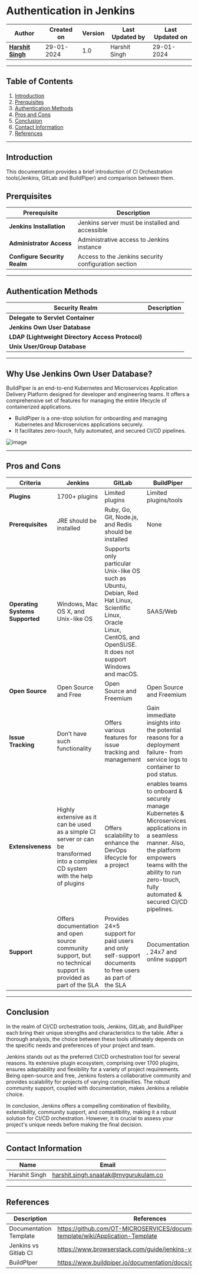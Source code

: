 # Authentication  in Jenkins

| Author | Created on  | Version    | Last Updated by | Last Updated on |
| -------- | ------- | -------------- | --------------| ---------------- |
| **[Harshit Singh](https://github.com/Panu-S-Harshit-Ninja-07)**  | 29-01-2024  | 1.0   | Harshit Singh | 29-01-2024 |
***

## Table  of Contents

1. [Introduction](#Introduction)
2. [Prerquisites](#Prerquisites)
3. [Authentication Methods](#Authentication-Methods)
4. [Pros and Cons](#Pros-and-Cons)
5. [Conclusion](#Conclusion)
6. [Contact Information](#Contact-Information)
7. [References](#References)
***

## Introduction 

This documentation provides a brief introduction of CI Orchestration tools(Jenkins, GitLab and BuildPiper) and comparison between them.

## Prerquisites
| Prerequisite | Description |
| ------------ | ------------ |
| **Jenkins Installation** | Jenkins server must be installed and accessible |
| **Administrator Access** | Administrative access to Jenkins instance |
| **Configure Security Realm** | Access to the Jenkins security configuration section |
***
## Authentication Methods
| Security Realm | Description |
| -------------- | ----------- |
| **Delegate to Servlet Container** ||
|**Jenkins Own User Database**||
|**LDAP (Lightweight Directory Access Protocol)**||
|**Unix User/Group Database**||

***
## Why Use Jenkins Own User Database?
BuildPiper is an end-to-end Kubernetes and Microservices Application Delivery Platform designed for developer and engineering teams. It offers a comprehensive set of features for managing the entire lifecycle of containerized applications.
   
   - BuildPiper is a one-stop solution for onboarding and managing Kubernetes and Microservices applications securely.
   - It facilitates zero-touch, fully automated, and secured CI/CD pipelines.

![image](https://github.com/avengers-p7/Documentation/assets/156056444/0ca8d312-0b03-46d1-a85a-f17665008f4f)
***
## Pros and Cons
| Criteria  | Jenkins | GitLab | BuildPiper |
| --------- | -------- | ------ | --------- |
| **Plugins** | 1700+ plugins |   Limited plugins |  Limited plugins/tools |
| **Prerequisites** | JRE should be installed	| Ruby, Go, Git, Node.js, and Redis should be installed | None |
| **Operating Systems Supported** |	Windows, Mac OS X, and Unix-like OS |	Supports only particular Unix-like OS such as Ubuntu, Debian, Red Hat Linux, Scientific Linux, Oracle Linux, CentOS, and OpenSUSE. It does not support Windows and macOS. | SAAS/Web |
| **Open Source**	| Open Source and Free	| Open Source and Freemium | Open Source and Freemium |
| **Issue Tracking**	| Don’t have such functionality	| Offers various features for issue tracking and management | Gain immediate insights into the potential reasons for a deployment failure- from service logs to container to pod status. |
| **Extensiveness** |	Highly extensive as it can be used as a simple CI server or can be transformed into a complex CD system with the help of plugins	| Offers scalability to enhance the DevOps lifecycle for a project | enables teams to onboard & securely manage Kubernetes & Microservices applications in a seamless manner. Also, the platform empowers teams with the ability to run zero-touch, fully automated & secured CI/CD pipelines. |
| **Support** |	Offers documentation and open source community support, but no technical support is provided as part of the SLA |	Provides 24×5 support for paid users and only self-support documents to free users as part of the SLA | Documentation , 24x7 and online suppprt |

***

## Conclusion
In the realm of CI/CD orchestration tools, Jenkins, GitLab, and BuildPiper each bring their unique strengths and characteristics to the table. After a thorough analysis, the choice between these tools ultimately depends on the specific needs and preferences of your project and team.

Jenkins stands out as the preferred CI/CD orchestration tool for several reasons. Its extensive plugin ecosystem, comprising over 1700 plugins, ensures adaptability and flexibility for a variety of project requirements. Being open-source and free, Jenkins fosters a collaborative community and provides scalability for projects of varying complexities. The robust community support, coupled with documentation, makes Jenkins a reliable choice. 

In conclusion, Jenkins offers a compelling combination of flexibility, extensibility, community support, and compatibility, making it a robust solution for CI/CD orchestration. However, it is crucial to assess your project's unique needs before making the final decision.
***

## Contact Information

|     Name         | Email  |
| -----------------| ------------------------------------ |
| Harshit Singh    | harshit.singh.snaatak@mygurukulam.co |
***

## References

|     Description                  | References  
| ---------------------------------| ------------------------------------------------------------------- |
|     Documentation Template       | https://github.com/OT-MICROSERVICES/documentation-template/wiki/Application-Template |
|     Jenkins vs Gitlab CI         | https://www.browserstack.com/guide/jenkins-vs-gitlab |
|     BuildPIper                   | https://www.buildpiper.io/documentation/docs/getting/introducing |
